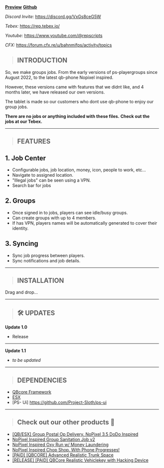 **[Preview](https://youtu.be/xuSjrBG-gRY)**
**[Github](https://github.com/Rep-Scripts/rep-tablet)**

_Discord Invite:_ https://discord.gg/VxGs8ceG5W

_Tebex:_ https://rep.tebex.io/

_Youtube:_ https://www.youtube.com/@repscripts

_CFX:_ https://forum.cfx.re/u/bahnmifps/activity/topics

> ## **INTRODUCTION**

So, we make groups jobs. From the early versions of ps-playergroups since August 2022, to the latest qb-phone Nopixel inspired.

However, these versions came with features that we didnt like, and 4 months later, we have released our own versions.

The tablet is made so our customers who dont use qb-phone to enjoy our group jobs.

**There are no jobs or anything included with these files.**
**Check out the jobs at our Tebex.**

---

> ## **FEATURES**

## **1. Job Center**

- Configurable jobs, job location, money, icon, people to work, etc...
- Navigate to assigned location.
- "Illegal jobs" can be seen using a VPN.
- Search bar for jobs

## **2. Groups**

- Once signed in to jobs, players can see idle/busy groups.
- Can create groups with up to 4 members.
- If has VPN, players names will be automatically generated to cover their identity.

## **3. Syncing**

- Sync job progress between players.
- Sync notifications and job details.

---

> ## **INSTALLATION**

Drag and drop...

---

> ## **🛠️ UPDATES**

**Update 1.0**

- Release

---

**Update 1.1**

- _to be updated_

---

> ## **DEPENDENCIES**

- [QBcore Framework](https://github.com/qbcore-framework)
- [ESX](https://github.com/esx-framework)
- [PS- Ui] https://github.com/Project-Sloth/ps-ui

---

> ## **Check out our other products** :star2:

- [[QB/ESX] Group Postal Op Delivery. NoPixel 3.5 DoDo Inspired](https://forum.cfx.re/t/qb-esx-group-postal-op-delivery-nopixel-3-5-dodo-inspired/4894624/29)
- [NoPixel Inspired Group Sanitation Job v2](https://forum.cfx.re/t/nopixel-inspired-group-sanitation-job-v2/4929184/5)
- [NoPixel Inspired Oxy Run w/ Money Laundering](https://forum.cfx.re/t/nopixel-inspired-oxy-run-w-money-laundering/4941107/10)
- [NoPixel Inspired Chop Shop. With Phone Progresses!](https://forum.cfx.re/t/nopixel-inspired-chop-shop-with-phone-progresses/4942864/5)
- [[PAID] [QBCORE] Advanced Realistic Trunk Space](https://forum.cfx.re/t/paid-qbcore-advanced-realistic-trunk-space/4891965/2)
- [[RELEASE] [PAID] QBCore Realistic Vehiclekey with Hacking Device](https://forum.cfx.re/t/release-paid-qbcore-realistic-vehiclekey-with-hacking-device/4891955/10)
